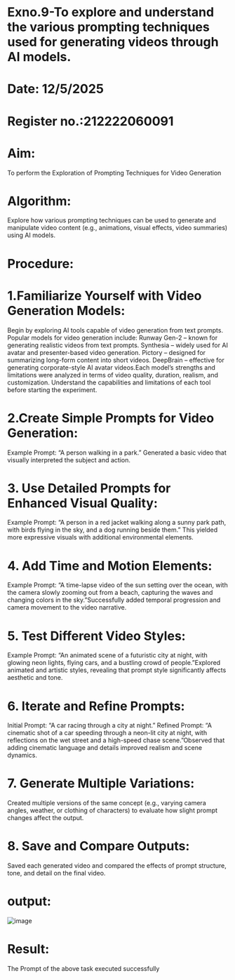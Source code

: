 # Exno.9-To explore and understand the various prompting techniques used for generating videos through AI models. 

# Date: 12/5/2025
# Register no.:212222060091
# Aim:
To perform the Exploration of Prompting Techniques for Video Generation
# Algorithm: 
Explore how various prompting techniques can be used to generate and manipulate video content (e.g., animations, visual effects, video summaries) using AI models. 
# Procedure:
# 1.Familiarize Yourself with Video Generation Models:
Begin by exploring AI tools capable of video generation from text prompts. Popular models for video generation include:
Runway Gen-2 – known for generating realistic videos from text prompts.
Synthesia – widely used for AI avatar and presenter-based video generation.
Pictory – designed for summarizing long-form content into short videos.
DeepBrain – effective for generating corporate-style AI avatar videos.Each model’s strengths and limitations were analyzed in terms of video quality, duration, realism, and customization.
Understand the capabilities and limitations of each tool before starting the experiment.
# 2.Create Simple Prompts for Video Generation:
Example Prompt: “A person walking in a park.” Generated a basic video that visually interpreted the subject and action.
# 3. Use Detailed Prompts for Enhanced Visual Quality:
Example Prompt: “A person in a red jacket walking along a sunny park path, with birds flying in the sky, and a dog running beside them.” This yielded more expressive visuals with additional environmental elements.
# 4. Add Time and Motion Elements:
Example Prompt: “A time-lapse video of the sun setting over the ocean, with the camera slowly zooming out from a beach, capturing the waves and changing colors in the sky.”Successfully added temporal progression and camera movement to the video narrative.
# 5. Test Different Video Styles:
Example Prompt: “An animated scene of a futuristic city at night, with glowing neon lights, flying cars, and a bustling crowd of people.”Explored animated and artistic styles, revealing that prompt style significantly affects aesthetic and tone.
# 6. Iterate and Refine Prompts:
Initial Prompt: “A car racing through a city at night.”
Refined Prompt: “A cinematic shot of a car speeding through a neon-lit city at night, with reflections on the wet street and a high-speed chase scene.”Observed that adding cinematic language and details improved realism and scene dynamics.
# 7. Generate Multiple Variations:
Created multiple versions of the same concept (e.g., varying camera angles, weather, or clothing of characters) to evaluate how slight prompt changes affect the output.
# 8. Save and Compare Outputs:
Saved each generated video and compared the effects of prompt structure, tone, and detail on the final video.
# output:
![image](https://github.com/user-attachments/assets/301c8461-d933-4e3f-b1e2-8333f6f479c0)
# Result: 
The Prompt of the above task executed successfully











